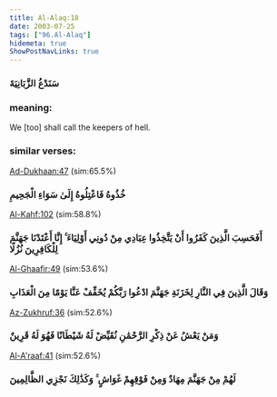 ```yaml
---
title: Al-Alaq:18
date: 2003-07-25
tags: ["96.Al-Alaq"]
hidemeta: true 
ShowPostNavLinks: true 
---
```

### سَنَدْعُ الزَّبَانِيَةَ
### meaning: 
We [too] shall call the keepers of hell.
### similar verses: 

[Ad-Dukhaan:47](/44/47) (sim:65.5%)

### خُذُوهُ فَاعْتِلُوهُ إِلَىٰ سَوَاءِ الْجَحِيمِ

[Al-Kahf:102](/18/102) (sim:58.8%)

### أَفَحَسِبَ الَّذِينَ كَفَرُوا أَنْ يَتَّخِذُوا عِبَادِي مِنْ دُونِي أَوْلِيَاءَ ۚ إِنَّا أَعْتَدْنَا جَهَنَّمَ لِلْكَافِرِينَ نُزُلًا

[Al-Ghaafir:49](/40/49) (sim:53.6%)

### وَقَالَ الَّذِينَ فِي النَّارِ لِخَزَنَةِ جَهَنَّمَ ادْعُوا رَبَّكُمْ يُخَفِّفْ عَنَّا يَوْمًا مِنَ الْعَذَابِ

[Az-Zukhruf:36](/43/36) (sim:52.6%)

### وَمَنْ يَعْشُ عَنْ ذِكْرِ الرَّحْمَٰنِ نُقَيِّضْ لَهُ شَيْطَانًا فَهُوَ لَهُ قَرِينٌ

[Al-A'raaf:41](/7/41) (sim:52.6%)

### لَهُمْ مِنْ جَهَنَّمَ مِهَادٌ وَمِنْ فَوْقِهِمْ غَوَاشٍ ۚ وَكَذَٰلِكَ نَجْزِي الظَّالِمِينَ
